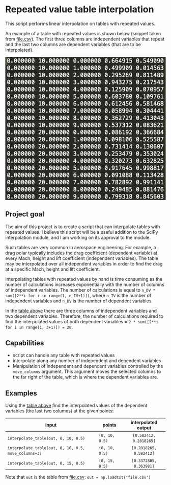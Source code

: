 # Repeated value table interpolation

This script performs linear interpolation on tables with repeated values.

An example of a table with repeated values is shown below (snippet taken from [file.csv](file.csv)).
The first three columns are independent variables that repeat and the last two columns are dependent variables (that are 
to be interpolated).

![alt text](example_table.png "Sample table")

## Project goal
The aim of this project is to create a script that can interpolate tables with repeated values. I believe this script 
will be a useful addition to the SciPy interpolation module, and I am working on its approval to the module.

Such tables are very common in aerospace engineering. For example, a drag polar typically includes the drag coefficient (dependent variable) at every Mach, height and lift coefficient (independent variables). The table may be interpolated over all independent variables in order to find the drag at a specific Mach, height and lift coefficient.

Interpolating tables with repeated values by hand is time consuming as the number of calculations increases exponentially with the number 
of columns of independent variables. The number of calculations is equal to `n_DV * sum([2**i for i in range(1, n_IV+1)])`, where `n_IV` is the number of independent variables and `n_DV` is the number of dependent variables. 
 
 In the [table above](example_table.png) there are three columns of independent variables and two dependent variables. 
 Therefore, the number of calculations required to find the interpolated values of both dependent variables = 
 `2 * sum([2**i for i in range(1, 3+1)]) = 28`. 


## Capabilities
- script can handle any table with repeated values
- interpolate along any number of independent and dependent variables
- Manipulation of independent and dependent variables controlled by the `move_columns` argument. 
This argument moves the selected columns to the far right of the table, which is where the dependent variables are.

## Examples 

Using the [table above](example_table.png) find the interpolated values of the dependent variables (the last two columns)
at the given points:

| input                                                 | points            | interpolated output       |
| ----------------------------------------------------- | ----------------- |:-------------------------:|
| `interpolate_table(out, 0, 10, 0.5)`                  | `(0, 10, 0.5)`    | `[0.582412, 0.2818265]`   |
| `interpolate_table(out, 0, 10, 0.5, move_columns=3)`  | `(0, 10, 0.5)`    | `[0.2818265, 0.582412]`   |
| `interpolate_table(out, 0, 15, 0.5)`                  | `(0, 15, 0.5)`    | `[0.3372805, 0.363981]`   |

Note that `out` is the table from [file.csv](file.csv): `out = np.loadtxt('file.csv')`